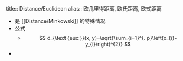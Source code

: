 title:: Distance/Euclidean
alias:: 欧几里得距离, 欧氏距离, 欧式距离

- 是 [[Distance/Minkowski]] 的特殊情况
- 公式
	- $$
	  d_{\text {euc }}(x, y)=\sqrt{\sum_{i=1}^{. p}\left(x_{i}-y_{i}\right)^{2}}
	  $$
-